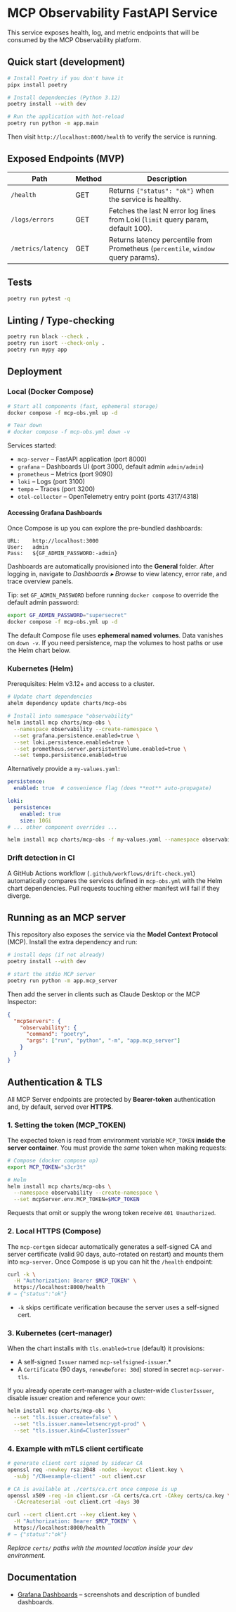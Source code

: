 # MCP Observability FastAPI Service

This service exposes health, log, and metric endpoints that will be consumed by the MCP Observability platform.

## Quick start (development)

```bash
# Install Poetry if you don't have it
pipx install poetry

# Install dependencies (Python 3.12)
poetry install --with dev

# Run the application with hot-reload
poetry run python -m app.main
```

Then visit `http://localhost:8000/health` to verify the service is running.

## Exposed Endpoints (MVP)

| Path | Method | Description |
|------|--------|-------------|
| `/health` | GET | Returns `{"status": "ok"}` when the service is healthy. |
| `/logs/errors` | GET | Fetches the last N error log lines from Loki (`limit` query param, default 100). |
| `/metrics/latency` | GET | Returns latency percentile from Prometheus (`percentile`, `window` query params). |

## Tests

```bash
poetry run pytest -q
```

## Linting / Type-checking

```bash
poetry run black --check .
poetry run isort --check-only .
poetry run mypy app
```

## Deployment

### Local (Docker Compose)

```bash
# Start all components (fast, ephemeral storage)
docker compose -f mcp-obs.yml up -d

# Tear down
# docker compose -f mcp-obs.yml down -v
```

Services started:
* `mcp-server` – FastAPI application (port 8000)
* `grafana` – Dashboards UI (port 3000, default admin `admin/admin`)
* `prometheus` – Metrics (port 9090)
* `loki` – Logs (port 3100)
* `tempo` – Traces (port 3200)
* `otel-collector` – OpenTelemetry entry point (ports 4317/4318)

#### Accessing Grafana Dashboards

Once Compose is up you can explore the pre-bundled dashboards:

```text
URL:    http://localhost:3000
User:   admin
Pass:   ${GF_ADMIN_PASSWORD:-admin}
```

Dashboards are automatically provisioned into the **General** folder. After logging in, navigate to *Dashboards ▸ Browse* to view latency, error rate, and trace overview panels.

Tip: set `GF_ADMIN_PASSWORD` before running `docker compose` to override the default admin password:

```bash
export GF_ADMIN_PASSWORD="supersecret"
docker compose -f mcp-obs.yml up -d
```

The default Compose file uses **ephemeral named volumes**. Data vanishes on `down -v`. If you need persistence, map the volumes to host paths or use the Helm chart below.

### Kubernetes (Helm)

Prerequisites: Helm v3.12+ and access to a cluster.

```bash
# Update chart dependencies
ahelm dependency update charts/mcp-obs

# Install into namespace "observability"
helm install mcp charts/mcp-obs \
  --namespace observability --create-namespace \
  --set grafana.persistence.enabled=true \
  --set loki.persistence.enabled=true \
  --set prometheus.server.persistentVolume.enabled=true \
  --set tempo.persistence.enabled=true
```

Alternatively provide a `my-values.yaml`:

```yaml
persistence:
  enabled: true  # convenience flag (does **not** auto-propagate)

loki:
  persistence:
    enabled: true
    size: 10Gi
# ... other component overrides ...
```

```bash
helm install mcp charts/mcp-obs -f my-values.yaml --namespace observability --create-namespace
```

### Drift detection in CI
A GitHub Actions workflow (`.github/workflows/drift-check.yml`) automatically compares the services defined in `mcp-obs.yml` with the Helm chart dependencies. Pull requests touching either manifest will fail if they diverge. 

## Running as an MCP server

This repository also exposes the service via the **Model Context Protocol** (MCP). Install the extra dependency and run:

```bash
# install deps (if not already)
poetry install --with dev

# start the stdio MCP server
poetry run python -m app.mcp_server
```

Then add the server in clients such as Claude Desktop or the MCP Inspector:

```json
{
  "mcpServers": {
    "observability": {
      "command": "poetry",
      "args": ["run", "python", "-m", "app.mcp_server"]
    }
  }
}
```

## Authentication & TLS

All MCP Server endpoints are protected by **Bearer-token** authentication and, by default, served over **HTTPS**.

### 1. Setting the token (MCP_TOKEN)

The expected token is read from environment variable `MCP_TOKEN` **inside the server container**.  You must
provide the *same* token when making requests:

```bash
# Compose (docker compose up)
export MCP_TOKEN="s3cr3t"

# Helm
helm install mcp charts/mcp-obs \
  --namespace observability --create-namespace \
  --set mcpServer.env.MCP_TOKEN=$MCP_TOKEN
```

Requests that omit or supply the wrong token receive `401 Unauthorized`.

### 2. Local HTTPS (Compose)

The `mcp-certgen` sidecar automatically generates a self-signed CA and server certificate (valid 90 days, auto-rotated on restart) and mounts them into `mcp-server`.  Once Compose is up you can hit the `/health` endpoint:

```bash
curl -k \
  -H "Authorization: Bearer $MCP_TOKEN" \
  https://localhost:8000/health
# → {"status":"ok"}
```

* `-k` skips certificate verification because the server uses a self-signed cert.

### 3. Kubernetes (cert-manager)

When the chart installs with `tls.enabled=true` (default) it provisions:

* A self-signed `Issuer` named `mcp-selfsigned-issuer`.*
* A `Certificate` (90 days, `renewBefore: 30d`) stored in secret `mcp-server-tls`.

If you already operate cert-manager with a cluster-wide `ClusterIssuer`, disable issuer creation and reference your own:

```bash
helm install mcp charts/mcp-obs \
  --set "tls.issuer.create=false" \
  --set "tls.issuer.name=letsencrypt-prod" \
  --set "tls.issuer.kind=ClusterIssuer"
```

### 4. Example with mTLS client certificate

```bash
# generate client cert signed by sidecar CA
openssl req -newkey rsa:2048 -nodes -keyout client.key \
  -subj "/CN=example-client" -out client.csr

# CA is available at ./certs/ca.crt once compose is up
openssl x509 -req -in client.csr -CA certs/ca.crt -CAkey certs/ca.key \
  -CAcreateserial -out client.crt -days 30

curl --cert client.crt --key client.key \
  -H "Authorization: Bearer $MCP_TOKEN" \
  https://localhost:8000/health
# → {"status":"ok"}
```

*Replace `certs/` paths with the mounted location inside your dev environment.*

## Documentation

* [Grafana Dashboards](docs/dashboards.md) – screenshots and description of bundled dashboards. 
